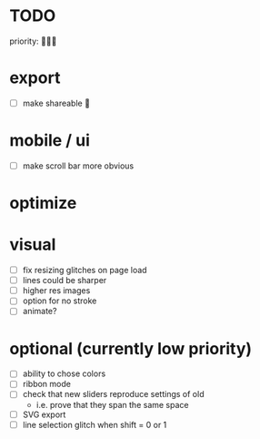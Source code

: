 # TODO

priority: 🍅🍊🍏

# export
- [ ] make shareable 🍅

# mobile / ui
- [ ] make scroll bar more obvious

# optimize

# visual
- [ ] fix resizing glitches on page load
- [ ] lines could be sharper
- [ ] higher res images
- [ ] option for no stroke
- [ ] animate?

# optional (currently low priority)
- [ ] ability to chose colors
- [ ] ribbon mode
- [ ] check that new sliders reproduce settings of old
	- i.e. prove that they span the same space
- [ ] SVG export
- [ ] line selection glitch when shift = 0 or 1
